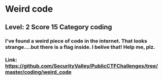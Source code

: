 # Weird code
## Level: 2 Score 15 Category coding
### I've found a weird piece of code in the internet. That looks strange....but there is a flag inside. I belive that! Help me, plz.
### Link: https://github.com/SecurityValley/PublicCTFChallenges/tree/master/coding/weird_code
